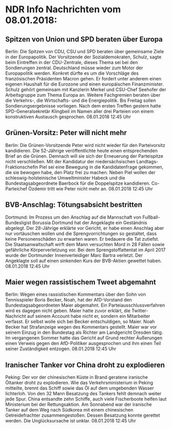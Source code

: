 # NDR Info Nachrichten vom 08.01.2018:


## Spitzen von Union und SPD beraten über Europa
Berlin: Die Spitzen von CDU, CSU und SPD beraten über gemeinsame Ziele in der Europapolitik. Der Vorsitzende der Sozialdemokraten, Schulz, sagte beim Eintreffen in der CDU-Zentrale, dieses Thema sei bei den Sondierungen zentral. Deutschland müsse wieder zum Motor der Europapolitik werden. Konkret dürfte es um die Vorschläge des französischen Präsidenten Macron gehen. Er fordert unter anderem einen eigenen Haushalt für die Eurozone und einen europäischen Finanzminister. Schulz gehört gemeinsam mit Kanzlerin Merkel und CSU-Chef Seehofer der Arbeitsgruppe zum Thema Europa an. Weitere Fachgremien beraten über die Verkehrs-, die Wirtschafts- und die Energiepolitik. Bis Freitag sollen Sondierungsergebnisse vorliegen. Nach dem ersten Treffen gestern hatte SPD-Generalsekretär Klingbeil im Namen aller drei Parteien von einem konstruktiven Austausch gesprochen. 08.01.2018 12:45 Uhr 

## Grünen-Vorsitz: Peter will nicht mehr
Berlin: Die Grünen-Vorsitzende Peter wird nicht wieder für den Parteivorsitz kandidieren. Die 52-Jährige veröffentlichte heute einen entsprechenden Brief an die Grünen. Demnach will sie sich der Erneuerung der Parteispitze nicht verschließen. Mit der Kandidatur der niedersächsischen Landtags-Fraktionschefin Piel sei eine Bewegung in die Kandidatenfrage gekommen, die sie bewogen habe, den Platz frei zu machen. Neben Piel wollen der schleswig-holsteinische Umweltminister Habeck und die Bundestagsabgeordnete Baerbock für die Doppelspitze kandidieren. Co-Parteichef Özdemir tritt wie Peter nicht mehr an. 08.01.2018 12:45 Uhr 

## BVB-Anschlag: Tötungsabsicht bestritten
Dortmund: Im Prozess um den Anschlag auf die Mannschaft von Fußball-Bundesligist Borussia Dortmund hat der Angeklagte ein Geständnis abgelegt. Der 28-Jährige erklärte vor Gericht, er habe einen Anschlag aber nur vortäuschen wollen und die Sprengvorrichtungen so gestaltet, dass keine Personenschäden zu erwarten waren. Er bedauere die Tat zutiefst. Die Staatsanwaltschaft wirft dem Mann versuchten Mord in 28 Fällen sowie gefährliche Körperverletzung vor. Bei dem Sprengstoffattentat im April 2017 wurde der Dortmunder Innenverteidiger Marc Bartra verletzt. Der Angeklagte soll auf einen sinkenden Kurs der BVB-Aktien gewettet haben. 08.01.2018 12:45 Uhr 

## Maier wegen rassistischem Tweet abgemahnt
Berlin: Wegen eines rassistischen Kommentars über den Sohn von Tennisspieler Boris Becker, Noah, hat der AfD-Vorstand den Bundestagsabgeordneten Maier abgemahnt. Ein Parteiausschlussverfahren wird es dagegen nicht geben. Maier hatte zuvor erklärt, die Twitter-Nachricht auf seinem Account habe nicht er, sondern ein Mitarbeiter verfasst. Er selbst wolle sich bei Becker entschuldigen, so Maier. Noah Becker hat Strafanzeige wegen des Kommentars gestellt. Maier war vor seinem Einzug in den Bundestag als Richter am Landgericht Dresden tätig. Im vergangenen Sommer hatte das Gericht auf Grund rechter Äußerungen einen Verweis gegen den AfD-Politiker ausgesprochen und ihm einen Teil seiner Zuständigkeit entzogen. 08.01.2018 12:45 Uhr 

## Iranischer Tanker vor China droht zu explodieren
Peking: Der vor der chinesischen Küste in Brand geratene iranische Öltanker droht zu explodieren. Wie das Verkehrsministerium in Peking mitteilte, brennt das Schiff sowie das Öl auf dem umgebenden Wasser lichterloh. Von den 32 Mann Besatzung des Tankers fehlt demnach weiter jede Spur. China entsandte zehn Schiffe, auch viele Fischerboote helfen laut Ministerium bei der Rettungsaktion. Am Sonnabend war der iranische Tanker auf dem Weg nach Südkorea mit einem chinesischen Getreidefrachter zusammengestoßen. Dessen Besatzung konnte gerettet werden. Die Unglücksursache ist unklar. 08.01.2018 12:45 Uhr 
